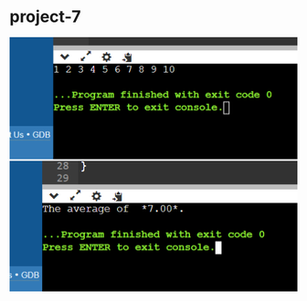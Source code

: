 # project-7
![Alt text](<Screenshot 2024-01-23 110440.png>)
![Alt text](<Screenshot 2024-01-23 110714.png>)